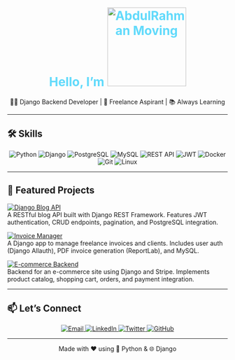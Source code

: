 <!--
  ================================
        COLORFUL GITHUB PROFILE
  ================================
  Save this file as `README.md` in the repository named exactly the same as your GitHub username.
  Make sure `abdulrahman_moving.gif` is in the same folder as this README.
-->

<div align="center">
  <!-- Animated name (GIF must be in repo root) -->
  <h1 style="color:#61DAFB;">
    Hello, I’m 
    <img src="abdulrahman_moving.gif" alt="AbdulRahman Moving" width="180" />
  </h1>
  <p>🧑‍💻 Django Backend Developer | 🚀 Freelance Aspirant | 📚 Always Learning</p>
</div>

---

## 🛠️ Skills

<p align="center">
  <img src="https://img.shields.io/badge/Python-3776AB?style=for-the-badge&logo=python&logoColor=white" alt="Python" />
  <img src="https://img.shields.io/badge/Django-092E20?style=for-the-badge&logo=django&logoColor=white" alt="Django" />
  <img src="https://img.shields.io/badge/PostgreSQL-336791?style=for-the-badge&logo=postgresql&logoColor=white" alt="PostgreSQL" />
  <img src="https://img.shields.io/badge/MySQL-005C84?style=for-the-badge&logo=mysql&logoColor=white" alt="MySQL" />
  <img src="https://img.shields.io/badge/REST_API-000000?style=for-the-badge&logo=rest&logoColor=white" alt="REST API" />
  <img src="https://img.shields.io/badge/JWT-000000?style=for-the-badge&logo=json-web-tokens&logoColor=white" alt="JWT" />
  <img src="https://img.shields.io/badge/Docker-2496ED?style=for-the-badge&logo=docker&logoColor=white" alt="Docker" />
  <img src="https://img.shields.io/badge/Git-000000?style=for-the-badge&logo=git&logoColor=white" alt="Git" />
  <img src="https://img.shields.io/badge/Linux-FCC624?style=for-the-badge&logo=linux&logoColor=black" alt="Linux" />
</p>

---

## 🚀 Featured Projects

<p>
  <a href="https://github.com/<your-username>/django-blog-api">
    <img src="https://img.shields.io/badge/Django_Blog_API-10ED0E?style=for-the-badge&logo=django" alt="Django Blog API" />
  </a>
  <br>
  A RESTful blog API built with Django REST Framework. Features JWT authentication, CRUD endpoints, pagination, and PostgreSQL integration.
</p>

<p>
  <a href="https://github.com/<your-username>/invoice-manager">
    <img src="https://img.shields.io/badge/Invoice_Manager-0057B8?style=for-the-badge&logo=django" alt="Invoice Manager" />
  </a>
  <br>
  A Django app to manage freelance invoices and clients. Includes user auth (Django Allauth), PDF invoice generation (ReportLab), and MySQL.
</p>

<p>
  <a href="https://github.com/<your-username>/ecommerce-backend">
    <img src="https://img.shields.io/badge/E-commerce_Backend-FF6F00?style=for-the-badge&logo=stripe&logoColor=white" alt="E-commerce Backend" />
  </a>
  <br>
  Backend for an e-commerce site using Django and Stripe. Implements product catalog, shopping cart, orders, and payment integration.
</p>

---

## 📫 Let’s Connect

<p align="center">
  <a href="mailto:your.email@example.com">
    <img src="https://img.shields.io/badge/Email-your.email%40example.com-D14836?style=for-the-badge&logo=gmail&logoColor=white" alt="Email" />
  </a>
  <a href="https://linkedin.com/in/<your-linkedin>">
    <img src="https://img.shields.io/badge/LinkedIn-<your-linkedin>-0A66C2?style=for-the-badge&logo=linkedin&logoColor=white" alt="LinkedIn" />
  </a>
  <a href="https://twitter.com/<your-twitter-handle>">
    <img src="https://img.shields.io/badge/Twitter-@<your-twitter-handle>-1DA1F2?style=for-the-badge&logo=twitter&logoColor=white" alt="Twitter" />
  </a>
  <a href="https://github.com/<your-username>">
    <img src="https://img.shields.io/badge/GitHub-<your-username>-181717?style=for-the-badge&logo=github&logoColor=white" alt="GitHub" />
  </a>
</p>

---

<p align="center">
  Made with ❤️ using 🐍 Python & 🌐 Django
</p>
